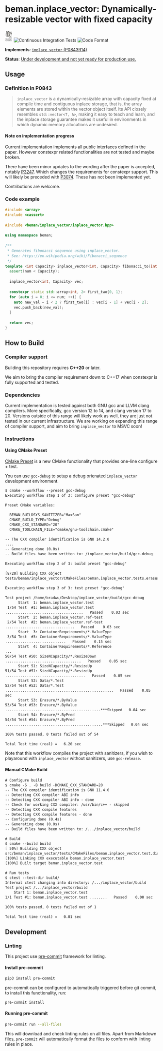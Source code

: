 <!--
SPDX-License-Identifier: <SPDX License Expression>
-->

# beman.inplace\_vector: Dynamically-resizable vector with fixed capacity

<!-- markdownlint-disable -->
<img src="https://github.com/bemanproject/beman/blob/main/images/logos/beman_logo-beman_library_under_development.png" style="width:5%; height:auto;"> ![Continuous Integration Tests](https://github.com/bemanproject/inplace_vector/actions/workflows/ci_tests.yml/badge.svg)
![Code Format](https://github.com/bemanproject/inplace_vector/actions/workflows/pre-commit.yml/badge.svg)
<!-- markdownlint-enable -->

**Implements**: [`inplace_vector` (P0843R14)](https://wg21.link/P0843R14)

<!-- markdownlint-disable -->
**Status**: [Under development and not yet ready for production use.](https://github.com/bemanproject/beman/blob/main/docs/BEMAN_LIBRARY_MATURITY_MODEL.md#under-development-and-not-yet-ready-for-production-use)
<!-- markdownlint-enable -->

## Usage

### Definition in P0843

> `inplace_vector` is a dynamically-resizable array with capacity fixed
at compile time and contiguous inplace storage,
that is, the array elements are stored within the vector object itself.
Its API closely resembles `std::vector<T, A>`,
making it easy to teach and learn,
and the inplace storage guarantee makes it useful in environments in
which dynamic memory allocations are undesired.

#### Note on implementation progress

Current implementation implements all public interfaces defined in the paper.
However constexpr related functionalities are not tested and maybe broken.

There have been minor updates to the wording after the paper is accepted, notably [P3247](wg21.link/P3247).
Which changes the requirements for constexpr support.
This will likely be preceded with [P3074](wg21.link/P3074).
These has not been implemented yet.

Contributions are welcome.

### Code example

```cpp
#include <array>
#include <cassert>

#include <beman/inplace_vector/inplace_vector.hpp>

using namespace beman;

/**
 * Generates fibonacci sequence using inplace_vector.
 * See: https://en.wikipedia.org/wiki/Fibonacci_sequence
 */
template <int Capacity> inplace_vector<int, Capacity> fibonacci_to(int num) {
  assert(num < Capacity);

  inplace_vector<int, Capacity> vec;

  constexpr static std::array<int, 2> first_two{0, 1};
  for (auto i = 0; i <= num; ++i) {
    auto new_val = i < 2 ? first_two[i] : vec[i - 1] + vec[i - 2];
    vec.push_back(new_val);
  }

  return vec;
}
```

## How to Build

### Compiler support

Building this repository requires **C++20** or later.

We aim to bring the compiler requirement down to C++17
when constexpr is fully supported and tested.

### Dependencies

Current implementation is tested against both GNU gcc and LLVM clang compilers.
More specifically, gcc version 12 to 14, and clang version 17 to 20.
Versions outside of this range will likely work as well,
they are just not tested in our current infrastructure.
We are working on expanding this range of compiler support,
and aim to bring `inplace_vector` to MSVC soon!

### Instructions

#### Using CMake Preset

[CMake Preset](https://cmake.org/cmake/help/latest/manual/cmake-presets.7.html)
is a new CMake functionality that provides one-line configure + test.

You can use `gcc-debug` to setup a debug orienated `inplace_vector` development environment.

```text
$ cmake --workflow --preset gcc-debug
Executing workflow step 1 of 3: configure preset "gcc-debug"

Preset CMake variables:

  BEMAN_BUILDSYS_SANITIZER="MaxSan"
  CMAKE_BUILD_TYPE="Debug"
  CMAKE_CXX_STANDARD="20"
  CMAKE_TOOLCHAIN_FILE="cmake/gnu-toolchain.cmake"

-- The CXX compiler identification is GNU 14.2.0
....
-- Generating done (0.0s)
-- Build files have been written to: /inplace_vector/build/gcc-debug

Executing workflow step 2 of 3: build preset "gcc-debug"

[8/20] Building CXX object tests/beman/inplace_vector/CMakeFiles/beman.inplace_vector.tests.erasure.dir/erasure.test.cpp.o

Executing workflow step 3 of 3: test preset "gcc-debug"

Test project /home/bradwu/Desktop/inplace_vector/build/gcc-debug
      Start  1: beman.inplace_vector.test
 1/54 Test  #1: beman.inplace_vector.test ....................................   Passed    0.03 sec
      Start  2: beman.inplace_vector.ref-test
 2/54 Test  #2: beman.inplace_vector.ref-test ................................   Passed    0.03 sec
      Start  3: ContainerRequirements/*.ValueType
 3/54 Test  #3: ContainerRequirements/*.ValueType ............................   Passed    0.15 sec
      Start  4: ContainerRequirements/*.Reference
...
50/54 Test #50: SizeNCapacity/*.ResizeDown ...................................   Passed    0.05 sec
      Start 51: SizeNCapacity/*.ResizeUp
51/54 Test #51: SizeNCapacity/*.ResizeUp .....................................   Passed    0.05 sec
      Start 52: Data/*.Test
52/54 Test #52: Data/*.Test ..................................................   Passed    0.05 sec
      Start 53: Erasure/*.ByValue
53/54 Test #53: Erasure/*.ByValue ............................................***Skipped   0.04 sec
      Start 54: Erasure/*.ByPred
54/54 Test #54: Erasure/*.ByPred .............................................***Skipped   0.04 sec

100% tests passed, 0 tests failed out of 54

Total Test time (real) =   6.20 sec
```

Note that this workflow compiles the project with sanitizers,
if you wish to playaround with `inplace_vector` without sanitizers,
use `gcc-release`.

#### Manual CMake Build

```text
# Configure build
$ cmake -S . -B build -DCMAKE_CXX_STANDARD=20
-- The CXX compiler identification is GNU 11.4.0
-- Detecting CXX compiler ABI info
-- Detecting CXX compiler ABI info - done
-- Check for working CXX compiler: /usr/bin/c++ - skipped
-- Detecting CXX compile features
-- Detecting CXX compile features - done
-- Configuring done (0.4s)
-- Generating done (0.0s)
-- Build files have been written to: /.../inplace_vector/build

# Build
$ cmake --build build
[ 50%] Building CXX object src/beman/inplace_vector/tests/CMakeFiles/beman.inplace_vector.test.dir/inplace_vector.test.cpp.o
[100%] Linking CXX executable beman.inplace_vector.test
[100%] Built target beman.inplace_vector.test

# Run tests
$ ctest --test-dir build/
Internal ctest changing into directory: /.../inplace_vector/build
Test project /.../inplace_vector/build
    Start 1: beman.inplace_vector.test
1/1 Test #1: beman.inplace_vector.test ........   Passed    0.00 sec

100% tests passed, 0 tests failed out of 1

Total Test time (real) =   0.01 sec
```

## Development

### Linting

This project use [pre-commit](https://pre-commit.com/) framework for linting.

#### Install pre-commit

```bash
pip3 install pre-commit
```

pre-commit can be configured to automatically triggered before git commit,
to install this functionality, run:

```bash
pre-commit install
```

#### Running pre-commit

```bash
pre-commit run --all-files
```

This will download and check linting rules on all files.
Apart from Markdown files,
`pre-commit` will automatically format the files
to conform with linting rules in place.
